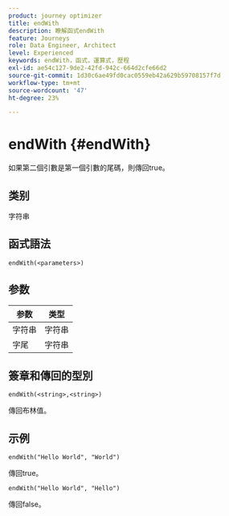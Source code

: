 ```yaml
---
product: journey optimizer
title: endWith
description: 瞭解函式endWith
feature: Journeys
role: Data Engineer, Architect
level: Experienced
keywords: endWith，函式，運算式，歷程
exl-id: ae54c127-9de2-42fd-942c-664d2cfe66d2
source-git-commit: 1d30c6ae49fd0cac0559eb42a629b59708157f7d
workflow-type: tm+mt
source-wordcount: '47'
ht-degree: 23%

---
```


# endWith {#endWith}

如果第二個引數是第一個引數的尾碼，則傳回true。

## 类别

字符串

## 函式語法

`endWith(<parameters>)`

## 参数

| 参数 | 类型 |
|-----------|------------------|
| 字符串 | 字符串 |
| 字尾 | 字符串 |

## 簽章和傳回的型別

`endWith(<string>,<string>)`

傳回布林值。

## 示例

`endWith("Hello World", "World")`

傳回true。

`endWith("Hello World", "Hello")`

傳回false。
